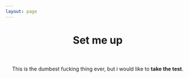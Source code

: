 ```yaml
---
layout: page
---
```

<center>

<h1>Set me up</h1>
<br><br>
This is the dumbest fucking thing ever, but i would like to <strong>take the test</strong>.

</center>
